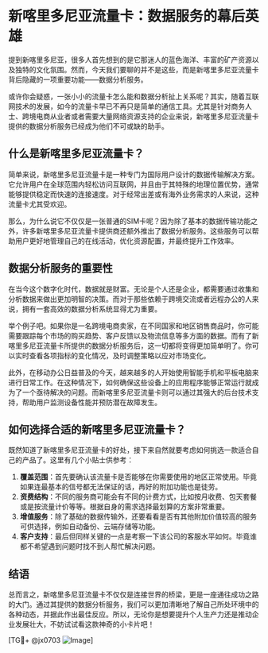 # 新喀里多尼亚流量卡：数据服务的幕后英雄

提到新喀里多尼亚，很多人首先想到的是它那迷人的蓝色海洋、丰富的矿产资源以及独特的文化氛围。然而，今天我们要聊的并不是这些，而是新喀里多尼亚流量卡背后隐藏的一项重要功能——数据分析服务。

或许你会疑惑，一张小小的流量卡怎么能和数据分析扯上关系呢？其实，随着互联网技术的发展，如今的流量卡早已不再只是简单的通信工具。尤其是针对商务人士、跨境电商从业者或者需要大量网络资源支持的企业来说，新喀里多尼亚流量卡提供的数据分析服务已经成为他们不可或缺的助手。

## 什么是新喀里多尼亚流量卡？

简单来说，新喀里多尼亚流量卡是一种专门为国际用户设计的数据传输解决方案。它允许用户在全球范围内轻松访问互联网，并且由于其特殊的地理位置优势，通常能够提供稳定而快速的连接速度。对于经常出差或有海外业务需求的人来说，这种流量卡尤其受欢迎。

那么，为什么说它不仅仅是一张普通的SIM卡呢？因为除了基本的数据传输功能之外，许多新喀里多尼亚流量卡提供商还额外推出了数据分析服务。这些服务可以帮助用户更好地管理自己的在线活动，优化资源配置，并最终提升工作效率。

## 数据分析服务的重要性

在当今这个数字化时代，数据就是财富。无论是个人还是企业，都需要通过收集和分析数据来做出更加明智的决策。而对于那些依赖于跨境交流或者远程办公的人来说，拥有一套高效的数据分析系统显得尤为重要。

举个例子吧。如果你是一名跨境电商卖家，在不同国家和地区销售商品时，你可能需要跟踪每个市场的购买趋势、客户反馈以及物流信息等多方面的数据。而有了新喀里多尼亚流量卡所提供的数据分析服务后，这一切都将变得更加简单明了。你可以实时查看各项指标的变化情况，及时调整策略以应对市场变化。

此外，在移动办公日益普及的今天，越来越多的人开始使用智能手机和平板电脑来进行日常工作。在这种情况下，如何确保这些设备上的应用程序能够正常运行就成为了一个亟待解决的问题。而新喀里多尼亚流量卡则可以通过其强大的后台技术支持，帮助用户监测设备性能并预防潜在故障发生。

## 如何选择合适的新喀里多尼亚流量卡？

既然知道了新喀里多尼亚流量卡的好处，接下来自然就要考虑如何挑选一款适合自己的产品了。这里有几个小贴士供参考：

1. **覆盖范围**：首先要确认该流量卡是否能够在你需要使用的地区正常使用。毕竟如果连最基本的信号都无法保证的话，再好的附加功能也是徒劳。
2. **资费结构**：不同的服务商可能会有不同的计费方式，比如按月收费、包天套餐或是按流量计价等等。根据自身的需求选择最划算的方案非常重要。
3. **增值服务**：除了基础的数据传输外，还要看看是否有其他附加价值较高的服务可供选择，例如自动备份、云端存储等功能。
4. **客户支持**：最后但同样关键的一点是考察一下该公司的客服水平如何。毕竟谁都不希望遇到问题时找不到人帮忙解决问题。

## 结语

总而言之，新喀里多尼亚流量卡不仅仅是连接世界的桥梁，更是一座通往成功之路的大门。通过其提供的数据分析服务，我们可以更加清晰地了解自己所处环境中的各种动态，并据此作出最佳反应。所以，无论你是想要提升个人生产力还是推动企业发展壮大，不妨试试看这款神奇的小卡片吧！

[TG💪+ @jx0703 ![Image](https://github.com/user-attachments/assets/dbca1d08-cadb-493c-b0ec-ad6f7a83f270)]